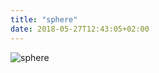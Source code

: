 ```yaml
---
title: "sphere"
date: 2018-05-27T12:43:05+02:00
---
```


![sphere](/images/sphere/3.jpg)


<!--more-->
